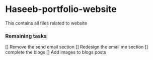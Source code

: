 # Haseeb-portfolio-website
 This contains all files related to website

 ### Remaining tasks
[] Remove the send email section
[] Redesign the email me section
[] complete the blogs
[] Add images to blogs posts
